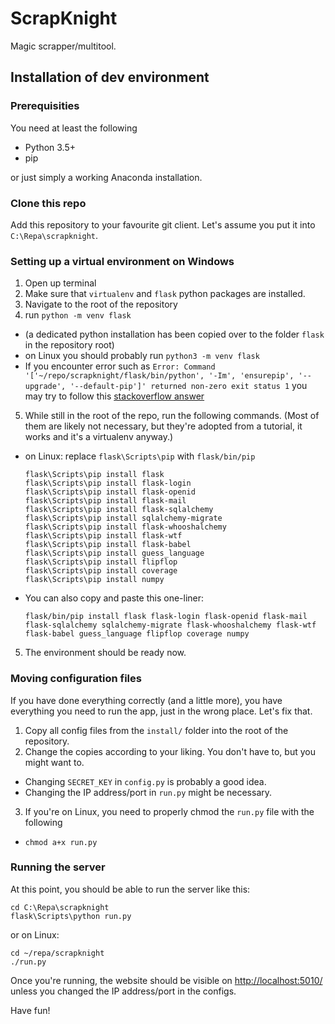 # ScrapKnight
Magic scrapper/multitool.

## Installation of dev environment

### Prerequisities
You need at least the following

* Python 3.5+
* pip

or just simply a working Anaconda installation.

### Clone this repo
Add this repository to your favourite git client. Let's assume you put it into `C:\Repa\scrapknight`.

### Setting up a virtual environment on Windows

1. Open up terminal
2. Make sure that `virtualenv` and `flask` python packages are installed.
3. Navigate to the root of the repository
4. run `python -m venv flask`
 * (a dedicated python installation has been copied over to the folder `flask` in the repository root)
 * on Linux you should probably run `python3 -m venv flask`
 * If you encounter error such as `Error: Command '['~/repo/scrapknight/flask/bin/python', '-Im', 'ensurepip', '--upgrade', '--default-pip']' returned non-zero exit status 1` you may try to follow this [stackoverflow answer](http://stackoverflow.com/a/26314477)
5. While still in the root of the repo, run the following commands. (Most of them are likely not necessary, but they're adopted from a tutorial, it works and it's a virtualenv anyway.)
 * on Linux: replace `flask\Scripts\pip` with `flask/bin/pip`

    ```     
    flask\Scripts\pip install flask
    flask\Scripts\pip install flask-login
    flask\Scripts\pip install flask-openid
    flask\Scripts\pip install flask-mail
    flask\Scripts\pip install flask-sqlalchemy
    flask\Scripts\pip install sqlalchemy-migrate
    flask\Scripts\pip install flask-whooshalchemy
    flask\Scripts\pip install flask-wtf
    flask\Scripts\pip install flask-babel
    flask\Scripts\pip install guess_language
    flask\Scripts\pip install flipflop
    flask\Scripts\pip install coverage
    flask\Scripts\pip install numpy
    ```
 * You can also copy and paste this one-liner:
 
    ```
    flask/bin/pip install flask flask-login flask-openid flask-mail flask-sqlalchemy sqlalchemy-migrate flask-whooshalchemy flask-wtf flask-babel guess_language flipflop coverage numpy
    ```

5. The environment should be ready now.

### Moving configuration files
If you have done everything correctly (and a little more), you have everything you need to run the app, just in the wrong place. Let's fix that.

1. Copy all config files from the `install/` folder into the root of the repository.
2. Change the copies according to your liking. You don't have to, but you might want to.
 * Changing `SECRET_KEY` in `config.py` is probably a good idea.
 * Changing the IP address/port in `run.py` might be necessary.
3. If you're on Linux, you need to properly chmod the `run.py` file with the following
 * `chmod a+x run.py`


### Running the server
At this point, you should be able to run the server like this:

    cd C:\Repa\scrapknight
    flask\Scripts\python run.py

or on Linux:

    cd ~/repa/scrapknight
    ./run.py

Once you're running, the website should be visible on [http://localhost:5010/](http://localhost:5010/) unless you changed the IP address/port in the configs.

Have fun!
